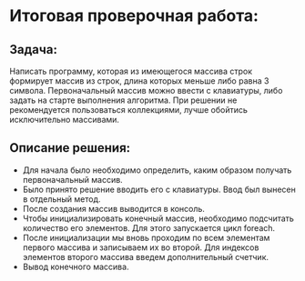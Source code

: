 **Итоговая проверочная работа:**
===
**Задача:**
--
 Написать программу, которая из имеющегося массива строк формирует массив из строк, длина которых меньше либо равна 3 символа. Первоначальный массив можно ввести с клавиатуры, либо задать на старте выполнения алгоритма. При решении не рекомендуется пользоваться коллекциями, лучше обойтись исключительно массивами.

 **Описание решения:**
--
* Для начала было необходимо определить, каким образом получать первоначальный массив.
* Было принято решение вводить его с клавиатуры. Ввод был вынесен в отдельный метод.
* После создания массив выводится в консоль.
* Чтобы инициализировать конечный массив, необходимо подсчитать количество его элементов. Для этого запускается цикл foreach.
* После инициализации мы вновь проходим по всем элементам первого массива и записываем их во второй. Для индексов элементов второго массива введем дополнительный счетчик.
* Вывод конечного массива.